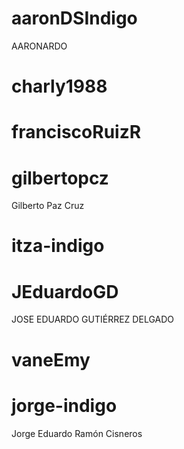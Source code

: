 # aaronDSIndigo
AARONARDO

# charly1988


# franciscoRuizR


# gilbertopcz
Gilberto Paz Cruz

# itza-indigo


# JEduardoGD
JOSE EDUARDO GUTIÉRREZ DELGADO

# vaneEmy


# jorge-indigo
Jorge Eduardo Ramón Cisneros

